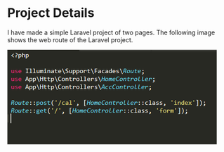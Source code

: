 # Project Details
I have made a simple Laravel project of two pages. The following image shows the web route of the Laravel project.

![This is an image](readme_image/1.png)
